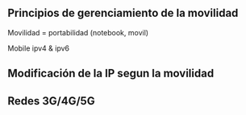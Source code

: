 
## Principios de gerenciamiento de la movilidad

Movilidad = portabilidad (notebook, movil)

Mobile ipv4 & ipv6

## Modificación de la IP segun la movilidad



## Redes 3G/4G/5G

